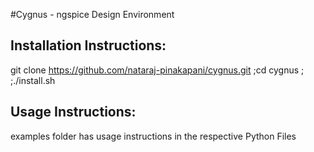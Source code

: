 #Cygnus - ngspice Design Environment

Installation Instructions:
--------------------------

git clone https://github.com/nataraj-pinakapani/cygnus.git ;cd cygnus ; ;./install.sh 


Usage Instructions:
-------------------
examples folder has usage instructions in the respective Python Files

